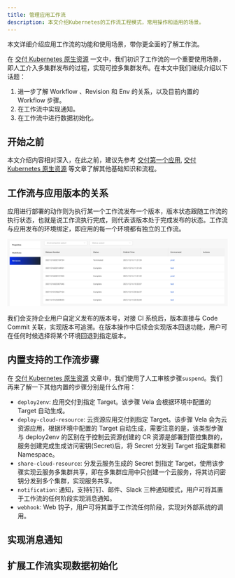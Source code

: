 ```yaml
---
title: 管理应用工作流
description: 本文介绍Kubernetes的工作流工程模式，常用操作和适用的场景。
---
```


本文详细介绍应用工作流的功能和使用场景，带你更全面的了解工作流。

在 [交付 Kubernetes 原生资源](./k8s-object) 一文中，我们初识了工作流的一个重要使用场景，即人工介入多集群发布的过程，实现可控多集群发布。在本文中我们继续介绍以下话题：

1. 进一步了解 Workflow 、Revision 和 Env 的关系，以及目前内置的 Workflow 步骤。
2. 在工作流中实现通知。
3. 在工作流中进行数据初始化。

## 开始之前

本文介绍内容相对深入，在此之前，建议先参考 [交付第一个应用](../quick-start), [交付 Kubernetes 原生资源](./k8s-object) 等文章了解其他基础知识和流程。

## 工作流与应用版本的关系

应用进行部署的动作则为执行某一个工作流发布一个版本，版本状态跟随工作流的执行状态，也就是说工作流执行完成，则代表该版本处于完成发布的状态。工作流与应用发布的环境绑定，即应用的每一个环境都有独立的工作流。

![Application Revision List](../resources/app-revision.jpg)

我们会支持企业用户自定义发布的版本号，对接 CI 系统后，版本直接与 Code Commit 关联，实现版本可追溯。在版本操作中后续会实现版本回退功能，用户可在任何时候选择将某个环境回退到指定版本。

## 内置支持的工作流步骤

在 [交付 Kubernetes 原生资源](./k8s-object) 文章中，我们使用了人工审核步骤`suspend`。我们再来了解一下其他内置的步骤分别是什么作用：

- `deploy2env`: 应用交付到指定 Target。该步骤 Vela 会根据环境中配置的 Target 自动生成。
- `deploy-cloud-resource`: 云资源应用交付到指定 Target。该步骤 Vela 会为云资源应用，根据环境中配置的 Target 自动生成，需要注意的是，该类型步骤与 deploy2env 的区别在于控制云资源创建的 CR 资源是部署到管控集群的，服务创建完成生成访问密钥(Secret)后，将 Secret 分发到 Target 指定集群和 Namespace。
- `share-cloud-resource`: 分发云服务生成的 Secret 到指定 Target，使用该步骤实现云服务多集群共享，即在多集群应用中只创建一个云服务，将其访问密钥分发到多个集群，实现服务共享。
- `notification`: 通知，支持钉钉、邮件、Slack 三种通知模式，用户可将其置于工作流的任何阶段实现消息通知。
- `webhook`: Web 钩子，用户可将其置于工作流任何阶段，实现对外部系统的调用。

## 实现消息通知

## 扩展工作流实现数据初始化

